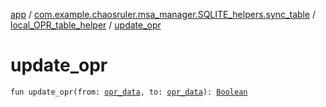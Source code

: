 [app](../../index.md) / [com.example.chaosruler.msa_manager.SQLITE_helpers.sync_table](../index.md) / [local_OPR_table_helper](index.md) / [update_opr](.)

# update_opr

`fun update_opr(from: `[`opr_data`](../../com.example.chaosruler.msa_manager.object_types/opr_data/index.md)`, to: `[`opr_data`](../../com.example.chaosruler.msa_manager.object_types/opr_data/index.md)`): `[`Boolean`](https://kotlinlang.org/api/latest/jvm/stdlib/kotlin/-boolean/index.html)